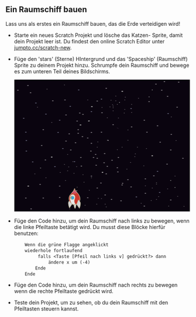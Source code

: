 ## Ein Raumschiff bauen

Lass uns als erstes ein Raumschiff bauen, das die Erde verteidigen wird!

+ Starte ein neues Scratch Projekt und lösche das Katzen- Sprite, damit dein Projekt leer ist. Du findest den online Scratch Editor unter <a href="http://jumpto.cc/scratch-new" target="_blank">jumpto.cc/scratch-new</a>.

+ Füge den 'stars' (Sterne) HIntergrund und das 'Spaceship' (Raumschiff) Sprite zu deinem Projekt hinzu. Schrumpfe dein Raumschiff und bewege es zum unteren Teil deines Bildschirms.

	![screenshot](images/invaders-sprites.png)

+ Füge den Code hinzu, um dein Raumschiff nach links zu bewegen, wenn die linke Pfeiltaste betätigt wird. Du musst diese Blöcke hierfür benutzen:

	```blocks
		Wenn die grüne Flagge angeklickt
		wiederhole fortlaufend
  			 falls <Taste [Pfeil nach links v] gedrückt?> dann
     			 ändere x um (-4)
   			Ende
		Ende
	```

+ Füge den Code hinzu, um dein Raumschiff nach rechts zu bewegen wenn die rechte Pfeiltaste gedrückt wird.

+ Teste dein Projekt, um zu sehen, ob du dein Raumschiff mit den Pfeiltasten steuern kannst.
